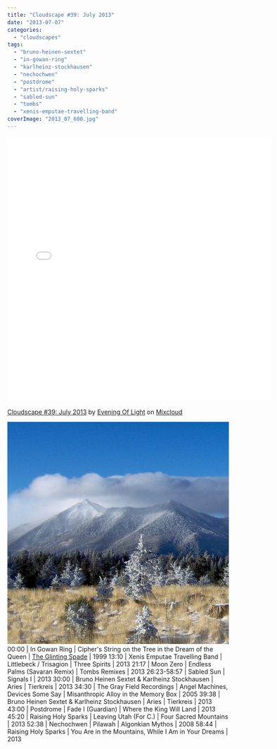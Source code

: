 ```yaml
---
title: "Cloudscape #39: July 2013"
date: "2013-07-07"
categories: 
  - "cloudscapes"
tags: 
  - "bruno-heinen-sextet"
  - "in-gowan-ring"
  - "karlheinz-stockhausen"
  - "nechochwen"
  - "postdrome"
  - "artist/raising-holy-sparks"
  - "sabled-sun"
  - "tombs"
  - "xenis-emputae-travelling-band"
coverImage: "2013_07_600.jpg"
---
```


<iframe src="//www.mixcloud.com/widget/iframe/?feed=http%3A%2F%2Fwww.mixcloud.com%2Feveningoflight%2Fcloudscape-39-july-2013%2F&amp;embed_uuid=41b49369-2ee0-4d0e-b378-fd17f4a00a50&amp;stylecolor=f1edb1&amp;embed_type=widget_standard" height="600" width="600" frameborder="0"></iframe>

[Cloudscape #39: July 2013](http://www.mixcloud.com/eveningoflight/cloudscape-39-july-2013/?utm_source=widget&utm_medium=web&utm_campaign=base_links&utm_term=resource_link) by [Evening Of Light](http://www.mixcloud.com/eveningoflight/?utm_source=widget&utm_medium=web&utm_campaign=base_links&utm_term=profile_link) on [Mixcloud](http://www.mixcloud.com/?utm_source=widget&utm_medium=web&utm_campaign=base_links&utm_term=homepage_link)

![2013_07_600](images/2013_07_600.jpg)00:00 | In Gowan Ring | Cipher's String on the Tree in the Dream of the Queen | [The Glinting Spade](http://www.eveningoflight.nl/2013/06/28/review-in-gowan-ring-the-glinting-spade-1999/ "Review: In Gowan Ring – The Glinting Spade (1999)") | 1999 13:10 | Xenis Emputae Travelling Band | Littlebeck / Trisagion | Three Spirits | 2013 21:17 | Moon Zero | Endless Palms (Savaran Remix) | Tombs Remixes | 2013 26:23-58:57 | Sabled Sun | Signals I | 2013 30:00 | Bruno Heinen Sextet & Karlheinz Stockhausen | Aries | Tierkreis | 2013 34:30 | The Gray Field Recordings | Angel Machines, Devices Some Say | Misanthropic Alloy in the Memory Box | 2005 39:38 | Bruno Heinen Sextet & Karlheinz Stockhausen | Aries | Tierkreis | 2013 43:00 | Postdrome | Fade I (Guardian) | Where the King Will Land | 2013 45:20 | Raising Holy Sparks | Leaving Utah (For C.) | Four Sacred Mountains | 2013 52:38 | Nechochwen | Pilawah | Algonkian Mythos | 2008 58:44 | Raising Holy Sparks | You Are in the Mountains, While I Am in Your Dreams | 2013
